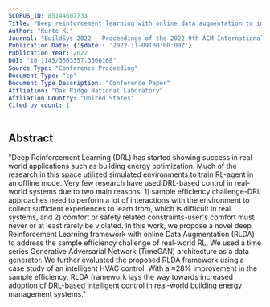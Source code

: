 ```yaml
---
SCOPUS_ID: 85144607733
Title: "Deep reinforcement learning with online data augmentation to improve sample efficiency for intelligent HVAC control"
Author: "Kurte K."
Journal: "BuildSys 2022 - Proceedings of the 2022 9th ACM International Conference on Systems for Energy-Efficient Buildings, Cities, and Transportation"
Publication Date: {'$date': '2022-11-09T00:00:00Z'}
Publication Year: 2022
DOI: "10.1145/3563357.3566168"
Source Type: "Conference Proceeding"
Document Type: "cp"
Document Type Description: "Conference Paper"
Affliation: "Oak Ridge National Laboratory"
Affliation Country: "United States"
Cited by count: 1
---
```


## Abstract
"Deep Reinforcement Learning (DRL) has started showing success in real-world applications such as building energy optimization. Much of the research in this space utilized simulated environments to train RL-agent in an offline mode. Very few research have used DRL-based control in real-world systems due to two main reasons: 1) sample efficiency challenge-DRL approaches need to perform a lot of interactions with the environment to collect sufficient experiences to learn from, which is difficult in real systems, and 2) comfort or safety related constraints-user's comfort must never or at least rarely be violated. In this work, we propose a novel deep Reinforcement Learning framework with online Data Augmentation (RLDA) to address the sample efficiency challenge of real-world RL. We used a time series Generative Adversarial Network (TimeGAN) architecture as a data generator. We further evaluated the proposed RLDA framework using a case study of an intelligent HVAC control. With a ≈28% improvement in the sample efficiency, RLDA framework lays the way towards increased adoption of DRL-based intelligent control in real-world building energy management systems."
